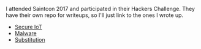 
I attended Saintcon 2017 and participated in their Hackers Challenge.
They have their own repo for writeups, so I'll just link to the ones I wrote up.

* [Secure IoT](https://github.com/utahsaint-org/Hackers-Challenge-Walkthroughs/tree/master/2017%20SAINTCON/gnireenignE%20esreveR)
* [Malware](https://github.com/utahsaint-org/Hackers-Challenge-Walkthroughs/tree/master/2017%20SAINTCON/gnireenignE%20esreveR/Malware)
* [Substitution](https://github.com/utahsaint-org/Hackers-Challenge-Walkthroughs/tree/master/2017%20SAINTCON/EcuasBoon/Substitution/)
